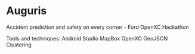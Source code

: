 # Auguris
Accident prediction and safety on every corner - Ford OpenXC Hackathon

Tools and techniques:
  Android Studio
  MapBox
  OpenXC
  GeoJSON
  Clustering

